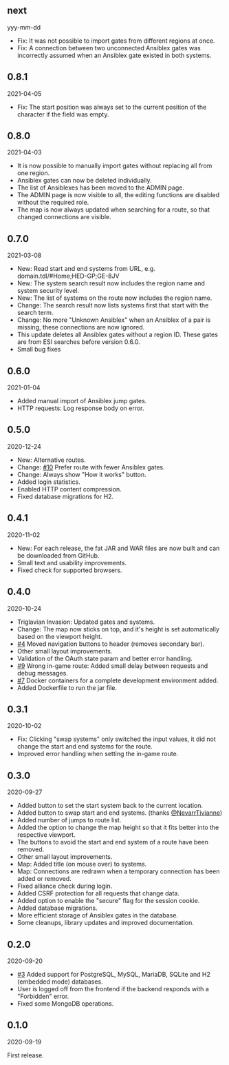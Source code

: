 ## next

yyy-mm-dd

- Fix: It was not possible to import gates from different regions at once.
- Fix: A connection between two unconnected Ansiblex gates was incorrectly assumed when an Ansiblex 
  gate existed in both systems.

## 0.8.1

2021-04-05

- Fix: The start position was always set to the current position of the character if the field was empty.

## 0.8.0

2021-04-03

- It is now possible to manually import gates without replacing all from one region.
- Ansiblex gates can now be deleted individually.
- The list of Ansiblexes has been moved to the ADMIN page.
- The ADMIN page is now visible to all, the editing functions are disabled without the required role.
- The map is now always updated when searching for a route, so that changed connections are visible.

## 0.7.0

2021-03-08

- New: Read start and end systems from URL, e.g. domain.tdl/#Home;HED-GP;GE-8JV
- New: The system search result now includes the region name and system security level.
- New: The list of systems on the route now includes the region name.
- Change: The search result now lists systems first that start with the search term.
- Change: No more "Unknown Ansiblex" when an Ansiblex of a pair is missing, these connections are now ignored.
- This update deletes all Ansiblex gates without a region ID. These gates are from ESI searches before version 0.6.0.
- Small bug fixes

## 0.6.0

2021-01-04

- Added manual import of Ansiblex jump gates.
- HTTP requests: Log response body on error.

## 0.5.0

2020-12-24

- New: Alternative routes.
- Change: [#10][i10] Prefer route with fewer Ansiblex gates.
- Change: Always show "How it works" button.
- Added login statistics.
- Enabled HTTP content compression.
- Fixed database migrations for H2.

[i10]: https://github.com/tkhamez/eve-route/issues/10

## 0.4.1

2020-11-02

- New: For each release, the fat JAR and WAR files are now built and can be downloaded from GitHub.
- Small text and usability improvements.
- Fixed check for supported browsers.

## 0.4.0

2020-10-24

- Triglavian Invasion: Updated gates and systems.
- Change: The map now sticks on top, and it's height is set automatically based on the viewport height.
- [#4][i4] Moved navigation buttons to header (removes secondary bar).
- Other small layout improvements.
- Validation of the OAuth state param and better error handling.
- [#9][i9] Wrong in-game route: Added small delay between requests and debug messages.
- [#7][i7] Docker containers for a complete development environment added.
- Added Dockerfile to run the jar file.

[i9]: https://github.com/tkhamez/eve-route/issues/9
[i7]: https://github.com/tkhamez/eve-route/issues/7
[i4]: https://github.com/tkhamez/eve-route/issues/4

## 0.3.1

2020-10-02

- Fix: Clicking "swap systems" only switched the input values, it did not change the start and end systems
  for the route.
- Improved error handling when setting the in-game route.

## 0.3.0

2020-09-27

- Added button to set the start system back to the current location.
- Added button to swap start and end systems. (thanks [@NevarrTivianne](https://github.com/NevarrTivianne))
- Added number of jumps to route list.
- Added the option to change the map height so that it fits better into the respective viewport.
- The buttons to avoid the start and end system of a route have been removed.
- Other small layout improvements.
- Map: Added title (on mouse over) to systems.
- Map: Connections are redrawn when a temporary connection has been added or removed.
- Fixed alliance check during login.
- Added CSRF protection for all requests that change data.
- Added option to enable the "secure" flag for the session cookie.
- Added database migrations.
- More efficient storage of Ansiblex gates in the database.
- Some cleanups, library updates and improved documentation.

## 0.2.0

2020-09-20

- [#3][i3] Added support for PostgreSQL, MySQL, MariaDB, SQLite and H2 (embedded mode) databases.
- User is logged off from the frontend if the backend responds with a "Forbidden" error.
- Fixed some MongoDB operations.

[i3]: https://github.com/tkhamez/eve-route/issues/3

## 0.1.0

2020-09-19

First release.

